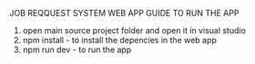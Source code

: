 JOB REQQUEST SYSTEM WEB APP GUIDE TO RUN THE APP
1. open main source project folder and open it in visual studio
2. npm install - to install the depencies in the web app
3. npm run dev - to run the app
